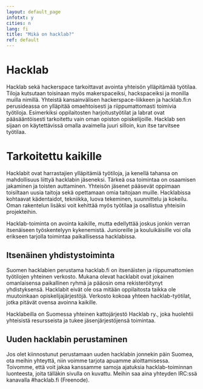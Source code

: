 ```yaml
---
layout: default_page
infotxt: y
cities: n
lang: fi
title: "Mikä on hacklab?"
ref: default
---
```


# Hacklab

Hacklab sekä hackerspace tarkoittavat avointa yhteisön ylläpitämää työtilaa. Tiloja kutsutaan toisinaan myös makerspaceiksi, hackspaceiksi ja monilla muilla nimillä. Yhteistä kansainvälisen hackerspace-liikkeen ja hacklab.fi:n perusideassa on ylläpitää omaehtoisesti ja riippumattomasti toimivia työtiloja. Esimerkiksi oppilaitosten harjoitustyötilat ja labrat ovat pääsääntöisesti tarkoitettu vain oman opiston opiskelijoille. Hacklab sen sijaan on käytettävissä omalla avaimella juuri silloin, kun itse tarvitsee työtilaa.


# Tarkoitettu kaikille

Hacklabit ovat harrastajien ylläpitämiä työtiloja, ja kenellä tahansa on mahdollisuus liittyä hacklabin jäseneksi. Tärkeä osa toimintaa on osaamisen jakaminen ja toisten auttaminen. Yhteisön jäsenet pääsevät oppimaan toisiltaan uusia taitoja sekä opettamaan omia taitojaan muille. Hacklabissa kohtaavat kädentaidot, tekniikka, luova tekeminen, suunnittelu ja kokeilu. Oman rakentelun lisäksi voit kehittää myös työtilaa ja osallistua yhteisiin projekteihin.

Hacklab-toiminta on avointa kaikille, mutta edellyttää joskus jonkin verran itsenäiseen työskentelyyn kykenemistä. Junioreille ja kouluikäisille voi olla erikseen tarjolla toimintaa paikallisessa hacklabissa.

## Itsenäinen yhdistystoiminta

Suomen hacklabien perustama hacklab.fi on itsenäisten ja riippumattomien työtilojen yhteinen verkosto. Mukana olevat hacklabit ovat jokainen omanlaisensa paikallinen ryhmä ja pääosin oma rekisteröitynyt yhdistyksensä. Hacklabit eivät ole osa mitään oppilaitosta taikka ole muutoinkaan opiskelijajärjestöjä. Verkosto kokoaa yhteen hacklab-työtilat, jotka pitävät ovensa avoinna kaikille.

Hacklabeilla on Suomessa yhteinen kattojärjestö Hacklab ry., joka huolehtii yhteisistä resursseista ja tukee jäsenjärjestöjensä toimintaa.

## Uuden hacklabin perustaminen

Jos olet kiinnostunut perustamaan uuden hacklabin jonnekin päin Suomea, ota meihin yhteyttä, niin voimme tarjota apuamme aloittamisessa. Toivomme, että voit jakaa kanssamme samoja ajatuksia hacklab-toiminnan luonteesta, joita tälläkin sivulla on kuvattu. Meihin saa aina yhteyden IRC:ssä kanavalla #hacklab.fi (Freenode).
